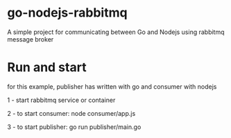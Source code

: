 # go-nodejs-rabbitmq
A simple project for communicating between Go and Nodejs using rabbitmq message broker 


# Run and start
for this example, publisher has written with go and consumer with nodejs 

1 - start rabbitmq service or container 

2 - to start consumer: 
    node consumer/app.js
    
3 - to start publisher: 
    go run publisher/main.go